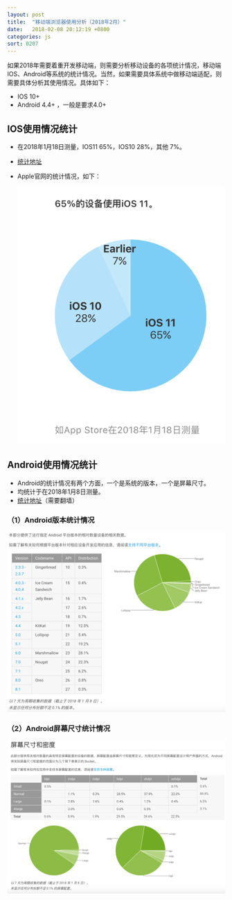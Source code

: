 ```yaml
---
layout: post
title:  "移动端浏览器使用分析（2018年2月）"
date:   2018-02-08 20:12:19 +0800
categories: js
sort: 0207
---
```


如果2018年需要着重开发移动端，则需要分析移动设备的各项统计情况，移动端IOS、Android等系统的统计情况。当然，如果需要具体系统中做移动端适配，则需要具体分析其使用情况。具体如下：

- IOS 10+
- Android 4.4+ ，一般是要求4.0+

## IOS使用情况统计

- 在2018年1月18日测量，IOS11 65%，IOS10 28%，其他 7%。

- [统计地址](https://developer.apple.com/support/app-store/)

- Apple官网的统计情况，如下：

  ![效果图](/assets/js/0702.png)

## Android使用情况统计

- Android的统计情况有两个方面，一个是系统的版本，一个是屏幕尺寸。
- 均统计于在2018年1月8日测量。
- [统计地址](https://developer.android.com/about/dashboards/index.html)（需要翻墙）

### （1）Android版本统计情况

![效果图](/assets/js/0703.png)



### （2）Android屏幕尺寸统计情况

![效果图](/assets/js/0704.png)

